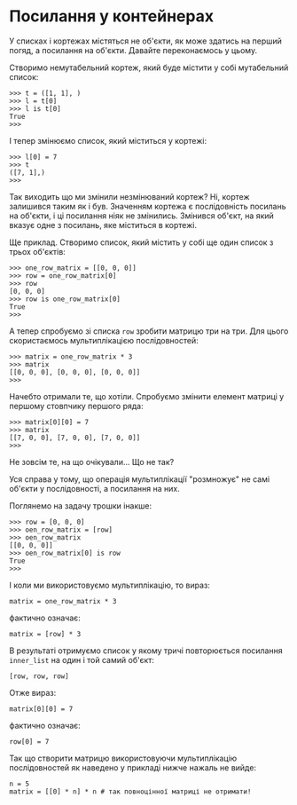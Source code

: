 # Посилання у контейнерах

У списках і кортежах містяться не об'єкти, 
як може здатись на перший погяд, 
а посилання на об'єкти. 
Давайте переконаємось у цьому. 

Створимо немутабельний кортеж, який буде містити у собі мутабельний список: 

	>>> t = ([1, 1], )
	>>> l = t[0]
	>>> l is t[0]
	True
	>>>
	
І тепер змінюємо список, який міститься у кортежі: 
	
	>>> l[0] = 7
	>>> t
	([7, 1],)
	>>>
	
Так виходить що ми змінили незмінюваний кортеж? 
Ні, кортеж залишився таким як і був. Значенням кортежа є послідовність посилань на об'єкти, 
і ці посилання ніяк не змінились. 
Змінився об'єкт, на який вказує одне з посилань, яке міститься в кортежі. 

Ще приклад. 
Створимо список, який містить у собі ще один список з трьох об'єктів: 

	>>> one_row_matrix = [[0, 0, 0]]
	>>> row = one_row_matrix[0]
	>>> row
	[0, 0, 0]
	>>> row is one_row_matrix[0]
	True
	>>>

А тепер спробуємо зі списка `row` зробити матрицю три на три. 
Для цього скористаємось мультиплікацією послідовностей: 

	>>> matrix = one_row_matrix * 3
	>>> matrix
	[[0, 0, 0], [0, 0, 0], [0, 0, 0]]
	>>>

Начебто отримали те, що хотіли. 
Спробуємо змінити елемент матриці у першому стовпчику першого ряда: 

	>>> matrix[0][0] = 7
	>>> matrix
	[[7, 0, 0], [7, 0, 0], [7, 0, 0]]
	>>>
	
Не зовсім те, на що очікували... Що не так? 

Уся справа у тому, що операція мультиплікації 
"розмножує" не самі об'єкти у послідовності, 
а посилання на них. 

Поглянемо на задачу трошки інакше: 

	>>> row = [0, 0, 0]
	>>> oen_row_matrix = [row]
	>>> oen_row_matrix
	[[0, 0, 0]]
	>>> oen_row_matrix[0] is row
	True
	>>>

І коли ми використовуємо мультиплікацію, то вираз:

	matrix = one_row_matrix * 3
	
фактично означає:

	matrix = [row] * 3
	
В результаті отримуємо список у якому тричі повторюється посилання `inner_list` на один і той самий об'єкт:

	[row, row, row]
	
Отже вираз:

	matrix[0][0] = 7
	
фактично означає:

	row[0] = 7

Так що створити матрицю 
використовуючи мультиплікацію послідовностей 
як наведено у прикладі нижче 
нажаль не вийде:

	n = 5
	matrix = [[0] * n] * n # так повноцінної матриці не отримати!
